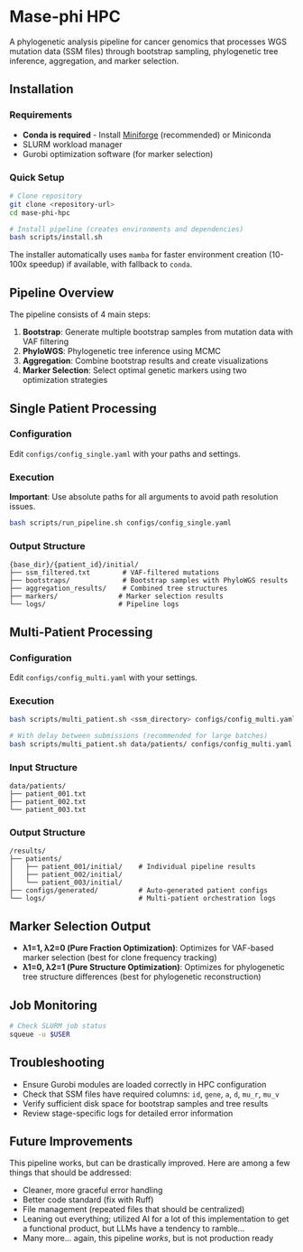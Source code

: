 # Mase-phi HPC

A phylogenetic analysis pipeline for cancer genomics that processes WGS mutation data (SSM files) through bootstrap sampling, phylogenetic tree inference, aggregation, and marker selection.

## Installation

### Requirements
- **Conda is required** - Install [Miniforge](https://github.com/conda-forge/miniforge) (recommended) or Miniconda
- SLURM workload manager
- Gurobi optimization software (for marker selection)

### Quick Setup
```bash
# Clone repository
git clone <repository-url>
cd mase-phi-hpc

# Install pipeline (creates environments and dependencies)
bash scripts/install.sh
```

The installer automatically uses `mamba` for faster environment creation (10-100x speedup) if available, with fallback to `conda`.

## Pipeline Overview

The pipeline consists of 4 main steps:
1. **Bootstrap**: Generate multiple bootstrap samples from mutation data with VAF filtering
2. **PhyloWGS**: Phylogenetic tree inference using MCMC
3. **Aggregation**: Combine bootstrap results and create visualizations  
4. **Marker Selection**: Select optimal genetic markers using two optimization strategies

## Single Patient Processing

### Configuration
Edit `configs/config_single.yaml` with your paths and settings.

### Execution

**Important**: Use absolute paths for all arguments to avoid path resolution issues.

```bash
bash scripts/run_pipeline.sh configs/config_single.yaml
```

### Output Structure
```
{base_dir}/{patient_id}/initial/
├── ssm_filtered.txt        # VAF-filtered mutations
├── bootstraps/             # Bootstrap samples with PhyloWGS results
├── aggregation_results/    # Combined tree structures  
├── markers/               # Marker selection results
└── logs/                  # Pipeline logs
```

## Multi-Patient Processing

### Configuration  
Edit `configs/config_multi.yaml` with your settings.

### Execution
```bash
bash scripts/multi_patient.sh <ssm_directory> configs/config_multi.yaml <output_base_directory>

# With delay between submissions (recommended for large batches)
bash scripts/multi_patient.sh data/patients/ configs/config_multi.yaml /results/ --delay=60
```

### Input Structure
```
data/patients/
├── patient_001.txt
├── patient_002.txt  
└── patient_003.txt
```

### Output Structure
```
/results/
├── patients/              
│   ├── patient_001/initial/    # Individual pipeline results
│   ├── patient_002/initial/
│   └── patient_003/initial/
├── configs/generated/          # Auto-generated patient configs
└── logs/                       # Multi-patient orchestration logs
```

## Marker Selection Output

- **λ1=1, λ2=0 (Pure Fraction Optimization)**: Optimizes for VAF-based marker selection (best for clone frequency tracking)
- **λ1=0, λ2=1 (Pure Structure Optimization)**: Optimizes for phylogenetic tree structure differences (best for phylogenetic reconstruction)

## Job Monitoring

```bash
# Check SLURM job status
squeue -u $USER
```

## Troubleshooting

- Ensure Gurobi modules are loaded correctly in HPC configuration
- Check that SSM files have required columns: `id`, `gene`, `a`, `d`, `mu_r`, `mu_v`  
- Verify sufficient disk space for bootstrap samples and tree results
- Review stage-specific logs for detailed error information

## Future Improvements
This pipeline works, but can be drastically improved. Here are among a few things 
that should be addressed:

- Cleaner, more graceful error handling
- Better code standard (fix with Ruff)
- File management (repeated files that should be centralized) 
- Leaning out everything; utilized AI for a lot of this implementation to get a functional product, but LLMs have a tendency to ramble... 
- Many more... again, this pipeline *works*, but is not production ready
